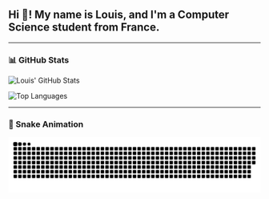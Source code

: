## Hi 👋! My name is Louis, and I'm a Computer Science student from France.

---

### 📊 GitHub Stats

![Louis' GitHub Stats](https://github-readme-stats.vercel.app/api?username=howdrox&theme=dark&hide_border=false&include_all_commits=false&count_private=false)

![Top Languages](https://github-readme-stats.vercel.app/api/top-langs/?username=howdrox&theme=dark&hide_border=false&include_all_commits=false&count_private=false&layout=compact)

---

### 🐍 Snake Animation

![Snake animation](https://raw.githubusercontent.com/howdrox/howdrox/output/snake.svg)

